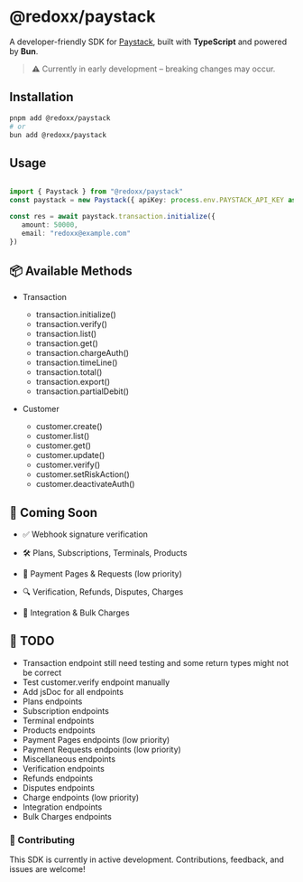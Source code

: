 # @redoxx/paystack

A developer-friendly SDK for [Paystack](https://paystack.com/docs/api), built with **TypeScript** and powered by **Bun**.

> ⚠️ Currently in early development – breaking changes may occur.

## Installation

```bash 
pnpm add @redoxx/paystack
# or
bun add @redoxx/paystack
```
## Usage

```typescript

import { Paystack } from "@redoxx/paystack"
const paystack = new Paystack({ apiKey: process.env.PAYSTACK_API_KEY as string })

const res = await paystack.transaction.initialize({
   amount: 50000,
   email: "redoxx@example.com"
})

```

## 📦 Available Methods

- Transaction
   - transaction.initialize()
   - transaction.verify()
   - transaction.list()
   - transaction.get()
   - transaction.chargeAuth()
   - transaction.timeLine()
   - transaction.total()
   - transaction.export()
   - transaction.partialDebit()

- Customer
   - customer.create()
   - customer.list()
   - customer.get()
   - customer.update()
   - customer.verify()
   - customer.setRiskAction()
   - customer.deactivateAuth()

## 🧪 Coming Soon

- ✅ Webhook signature verification

- 🛠️ Plans, Subscriptions, Terminals, Products

- 🧾 Payment Pages & Requests (low priority)

- 🔍 Verification, Refunds, Disputes, Charges

- 🔁 Integration & Bulk Charges

## 📝 TODO

- Transaction endpoint still need testing and some return types might not be correct
- Test customer.verify endpoint manually
- Add jsDoc for all endpoints
- Plans endpoints
- Subscription endpoints
- Terminal endpoints
- Products endpoints
- Payment Pages endpoints (low priority)
- Payment Requests endpoints (low priority)
- Miscellaneous endpoints
- Verification endpoints
- Refunds endpoints
- Disputes endpoints
- Charge endpoints (low priority)
- Integration endpoints
- Bulk Charges endpoints

### 🙌 Contributing

This SDK is currently in active development. Contributions, feedback, and issues are welcome!